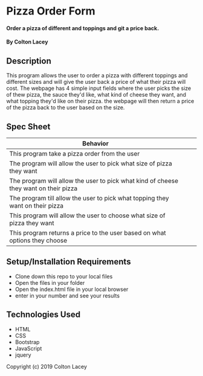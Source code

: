 #  Pizza Order Form

#### Order a pizza of different and toppings and git a price back.

#### By Colton Lacey

## Description

This program allows the user to order a pizza with different toppings and different sizes and will give the user back a price of what their pizza will cost. The webpage has 4 simple input fields where the user picks the size of thew pizza, the sauce they'd like, what kind of cheese they want, and what topping they'd like on their pizza. the webpage will then return a price of the pizza back to the user based on the size.

## Spec Sheet

| Behavior      |              |  |
| ------------- |:-------------:     | -----:|
| This program take a pizza order from the user     |    
| The program will allow the user to pick what size of pizza they want |
| The program will allow the user to pick what kind of cheese they want on their pizza |
| The program till allow the user to pick what topping they want on their pizza |
| This program will allow the user to choose what size of pizza they want |
| This program returns a price to the user based on what options they choose |
## Setup/Installation Requirements

* Clone down this repo to your local files
* Open the files in your folder
* Open the index.html file in your local browser
* enter in your number and see your results


## Technologies Used

* HTML
* CSS
* Bootstrap
* JavaScript
* jquery


Copyright (c) 2019 Colton Lacey
